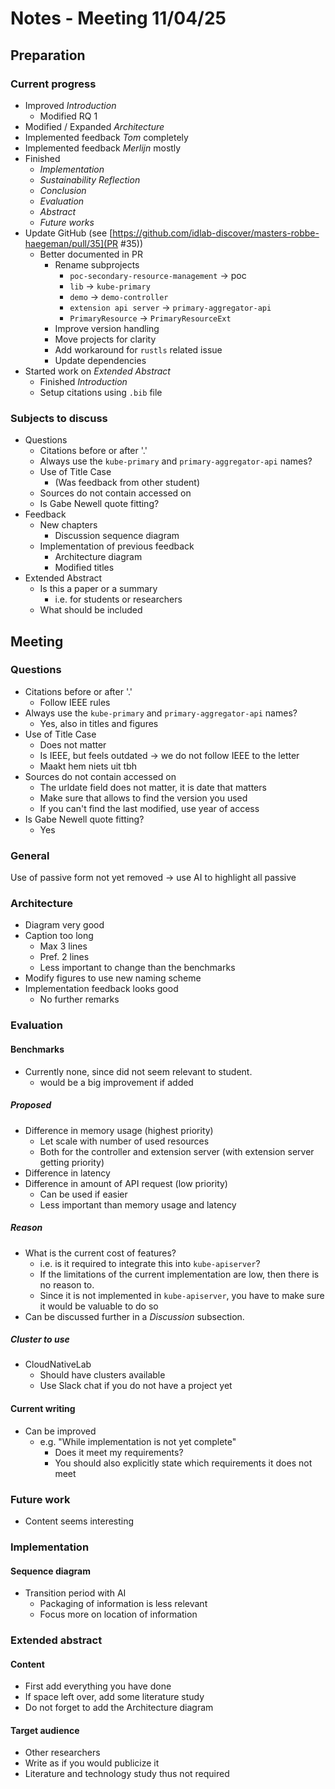 # Notes - Meeting 11/04/25

## Preparation

### Current progress

- Improved *Introduction*
  - Modified RQ 1
- Modified / Expanded *Architecture*
- Implemented feedback *Tom* completely
- Implemented feedback *Merlijn* mostly
- Finished
  - *Implementation*
  - *Sustainability Reflection*
  - *Conclusion*
  - *Evaluation*
  - *Abstract*
  - *Future works*
- Update GitHub (see [https://github.com/idlab-discover/masters-robbe-haegeman/pull/35](PR #35))
  - Better documented in PR
    - Rename subprojects
      - `poc-secondary-resource-management` -> poc
      - `lib` -> `kube-primary`
      - `demo` -> `demo-controller`
      - `extension api server` -> `primary-aggregator-api`
      - `PrimaryResource` -> `PrimaryResourceExt`
    - Improve version handling
    - Move projects for clarity
    - Add workaround for `rustls` related issue
    - Update dependencies
- Started work on *Extended Abstract*
  - Finished *Introduction*
  - Setup citations using `.bib` file

### Subjects to discuss

- Questions
  - Citations before or after '.'
  - Always use the `kube-primary` and `primary-aggregator-api` names?
  - Use of Title Case
    - (Was feedback from other student)
  - Sources do not contain accessed on
  - Is Gabe Newell quote fitting?
- Feedback
  - New chapters
    - Discussion sequence diagram
  - Implementation of previous feedback
    - Architecture diagram
    - Modified titles
- Extended Abstract
  - Is this a paper or a summary
    - i.e. for students or researchers
  - What should be included

## Meeting

### Questions

- Citations before or after '.'
  - Follow IEEE rules
- Always use the `kube-primary` and `primary-aggregator-api` names?
  - Yes, also in titles and figures
- Use of Title Case
  - Does not matter
  - Is IEEE, but feels outdated -> we do not follow IEEE to the letter
  - Maakt hem niets uit tbh
- Sources do not contain accessed on
  - The urldate field does not matter, it is date that matters
  - Make sure that allows to find the version you used
  - If you can't find the last modified, use year of access
- Is Gabe Newell quote fitting?
  - Yes

### General

Use of passive form not yet removed -> use AI to highlight all passive

### Architecture

- Diagram very good
- Caption too long
  - Max 3 lines
  - Pref. 2 lines
  - Less important to change than the benchmarks
- Modify figures to use new naming scheme
- Implementation feedback looks good
  - No further remarks

### Evaluation

#### Benchmarks

- Currently none, since did not seem relevant to student.
  - would be a big improvement if added

##### Proposed

- Difference in memory usage (highest priority)
  - Let scale with number of used resources
  - Both for the controller and extension server (with extension server getting priority)
- Difference in latency
- Difference in amount of API request (low priority)
  - Can be used if easier
  - Less important than memory usage and latency

##### Reason

- What is the current cost of features?
  - i.e. is it required to integrate this into `kube-apiserver`?
  - If the limitations of the current implementation are low, then there is no reason to.
  - Since it is not implemented in `kube-apiserver`, you have to make sure it would be valuable to do so
- Can be discussed further in a *Discussion* subsection.

##### Cluster to use

- CloudNativeLab
  - Should have clusters available
  - Use Slack chat if you do not have a project yet

#### Current writing

- Can be improved
  - e.g. "While implementation is not yet complete"
    - Does it meet my requirements?
    - You should also explicitly state which requirements it does not meet

### Future work

- Content seems interesting

### Implementation

#### Sequence diagram

- Transition period with AI
  - Packaging of information is less relevant
  - Focus more on location of information

### Extended abstract

#### Content

- First add everything you have done
- If space left over, add some literature study
- Do not forget to add the Architecture diagram

#### Target audience

- Other researchers
- Write as if you would publicize it
- Literature and technology study thus not required
